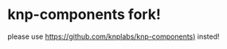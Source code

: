 # knp-components fork!
please use [https://github.com/knplabs/knp-components)](https://github.com/knplabs/knp-components) insted!

